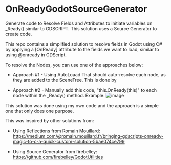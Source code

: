 # OnReadyGodotSourceGenerator
 Generate code to Resolve Fields and Attributes to initiate variables on _Ready() similar to GDSCRIPT. This solution uses a Source Generator to create code.


This repo contains a simplified solution to resolve fields in Godot using C# by applying a [OnReady] attribute to the fields we want to load, similar to using @onready in GDScript. 

To resolve the Nodes, you can use one of the approaches below:

* Approach #1 - Using AutoLoaad  That should auto-resolve each node, as they are added to the SceneTree. This is done by 



* Approach #2 - Manually add this code, "this.OnReady(this)" to each node within the _Ready() method.
         Example:
         ![image](https://github.com/user-attachments/assets/02c96839-d3d8-4a8c-9676-e0ec06ca247f)



This solution was done using my own code and the approach is a simple one that only does one purpose.

This was inspired by other solutions from:

* Using Reflections from Romain Mouillard: https://medium.com/@romain.mouillard.fr/bringing-gdscripts-onready-magic-to-c-a-quick-custom-solution-5bae074ce799

* Using Source Generator from firebelley: https://github.com/firebelley/GodotUtilities
